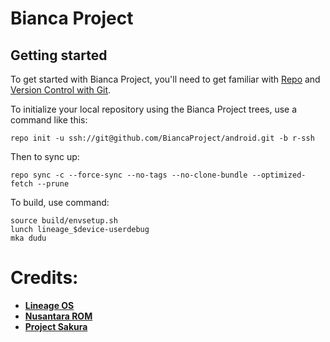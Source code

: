 Bianca Project
==============

Getting started
---------------

To get started with Bianca Project, you'll need to get
familiar with [Repo](https://source.android.com/source/using-repo.html) and [Version Control with Git](https://source.android.com/source/version-control.html).

To initialize your local repository using the Bianca Project trees, use a command like this:
```
repo init -u ssh://git@github.com/BiancaProject/android.git -b r-ssh
```
Then to sync up:
```
repo sync -c --force-sync --no-tags --no-clone-bundle --optimized-fetch --prune
```

To build, use command:
```
source build/envsetup.sh
lunch lineage_$device-userdebug
mka dudu
```

Credits:
========
 * [**Lineage OS**](https://github.com/LineageOS)
 * [**Nusantara ROM**](https://github.com/Nusantara-ROM)
 * [**Project Sakura**](https://github.com/ProjectSakura)
